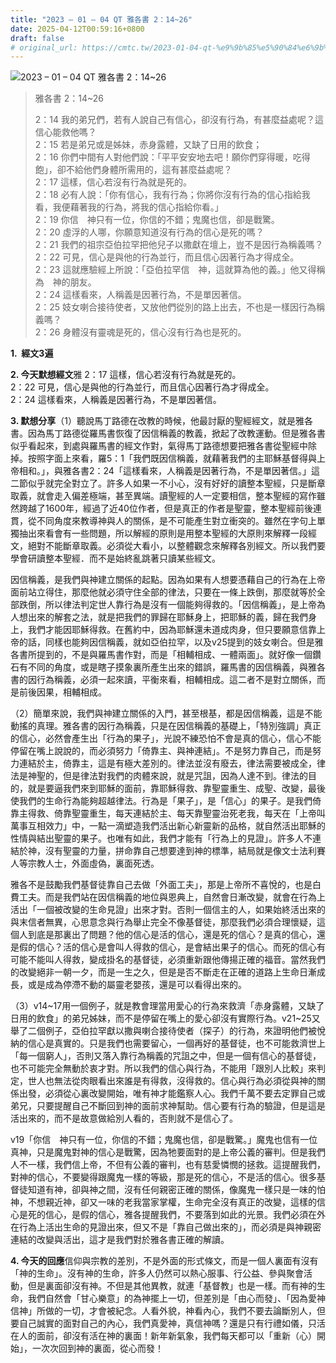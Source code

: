 ```yaml
---
title: "2023 – 01 – 04 QT 雅各書 2：14~26"
date: 2025-04-12T00:59:16+0800
draft: false
# original_url: https://cmtc.tw/2023-01-04-qt-%e9%9b%85%e5%90%84%e6%9b%b8-2%ef%bc%9a1426
---
```


![2023 – 01 – 04 QT 雅各書 2：14\~26](/images/qt.jpg  "2023 – 01 – 04 QT 雅各書 2：14\~26")

> 雅各書 2：14\~26
>
> 2：14 我的弟兄們，若有人說自己有信心，卻沒有行為，有甚麼益處呢？這信心能救他嗎？  
> 2：15 若是弟兄或是姊妹，赤身露體，又缺了日用的飲食；  
> 2：16 你們中間有人對他們說：「平平安安地去吧！願你們穿得暖，吃得飽」，卻不給他們身體所需用的，這有甚麼益處呢？  
> 2：17 這樣，信心若沒有行為就是死的。  
> 2：18 必有人說：「你有信心，我有行為；你將你沒有行為的信心指給我看，我便藉著我的行為，將我的信心指給你看。」  
> 2：19 你信　神只有一位，你信的不錯；鬼魔也信，卻是戰驚。  
> 2：20 虛浮的人哪，你願意知道沒有行為的信心是死的嗎？  
> 2：21 我們的祖宗亞伯拉罕把他兒子以撒獻在壇上，豈不是因行為稱義嗎？  
> 2：22 可見，信心是與他的行為並行，而且信心因著行為才得成全。  
> 2：23 這就應驗經上所說：「亞伯拉罕信　神，這就算為他的義。」他又得稱為　神的朋友。  
> 2：24 這樣看來，人稱義是因著行為，不是單因著信。  
> 2：25 妓女喇合接待使者，又放他們從別的路上出去，不也是一樣因行為稱義嗎？  
> 2：26 身體沒有靈魂是死的，信心沒有行為也是死的。

**1.  經文3遍**

**2. 今天默想經文**雅 2：17 這樣，信心若沒有行為就是死的。  
2：22 可見，信心是與他的行為並行，而且信心因著行為才得成全。  
2：24 這樣看來，人稱義是因著行為，不是單因著信。

**3. 默想分享**（1）聽說馬丁路德在改教的時候，他最討厭的聖經經文，就是雅各書。因為馬丁路德從羅馬書恢復了因信稱義的教義，掀起了改教運動。但是雅各書似乎看起來，到處與羅馬書的經文作對，氣得馬丁路德想要把雅各書從聖經中除掉。按照字面上來看，羅5：1「我們既因信稱義，就藉著我們的主耶穌基督得與上帝相和。」，與雅各書2：24「這樣看來，人稱義是因著行為，不是單因著信。」這二節似乎就完全對立了。許多人如果一不小心，沒有好好的讀整本聖經，只是斷章取義，就會走入偏差極端，甚至異端。讀聖經的人一定要相信，整本聖經的寫作雖然跨越了1600年，經過了近40位作者，但是真正的作者是聖靈，整本聖經前後連貫，從不同角度來教導神與人的關係，是不可能產生對立衝突的。雖然在字句上單獨抽出來看會有一些問題，所以解經的原則是用整本聖經的大原則來解釋一段經文，絕對不能斷章取義。必須從大看小，以整體觀念來解釋各別經文。所以我們要學會研讀整本聖經．而不是始終亂跳著只讀某些經文。

因信稱義，是我們與神建立關係的起點。因為如果有人想要憑藉自己的行為在上帝面前站立得住，那麼他就必須守住全部的律法，只要在一條上跌倒，那麼就等於全部跌倒，所以律法判定世人靠行為是沒有一個能夠得救的。「因信稱義」，是上帝為人想出來的解套之法，就是把我們的罪歸在耶穌身上，把耶穌的義，歸在我們身上，我們才能因耶穌得救。在舊約中，因為耶穌還未道成肉身，但只要願意信靠上帝的話，同樣也能夠因信稱義，就如亞伯拉罕，以及v25提到的妓女喇合。但是雅各書所提到的，不是與羅馬書作對，而是「相輔相成、一體兩面」。就好像一個鑽石有不同的角度，或是瞎子摸象裏所產生出來的錯誤，羅馬書的因信稱義，與雅各書的因行為稱義，必須一起來讀，平衡來看，相輔相成。這二者不是對立關係，而是前後因果，相輔相成。

（2）簡單來說，我們與神建立關係的入門，甚至根基，都是因信稱義，這是不能動搖的真理。雅各書的因行為稱義，只是在因信稱義的基礎上，「特別強調」真正的信心，必然會產生出「行為的果子」，光說不練恐怕不會是真的信心，信心不能停留在嘴上說說的，而必須努力「倚靠主、與神連結」。不是努力靠自己，而是努力連結於主，倚靠主，這是有極大差別的。律法並沒有廢去，律法需要被成全，律法是神聖的，但是律法對我們的肉體來說，就是咒詛，因為人達不到。律法的目的，就是要逼我們來到耶穌的面前，靠耶穌得救、靠聖靈重生、成聖、改變，最後使我們的生命行為能夠超越律法。行為是「果子」，是「信心」的果子。是我們倚靠主得救、倚靠聖靈重生，每天連結於主、每天靠聖靈治死老我，每天在「上帝叫萬事互相效力」中，一點一滴塑造我們活出新心新靈新的品格，就自然活出耶穌的性情與結出聖靈的果子。也唯有如此，我們才能有「行為上的見證」。許多人不連結於神，沒有聖靈的力量，拼命靠自己想要達到神的標準，結局就是像文士法利賽人等宗教人士，外面虛偽，裏面死透。

雅各不是鼓勵我們基督徒靠自己去做「外面工夫」，那是上帝所不喜悅的，也是白費工夫。而是我們站在因信稱義的地位與恩典上，自然會日漸改變，就會在行為上活出「一個被改變的生命見證」出來才對。否則一個信主的人，如果始終活出來的與末信者無異，心思意念與行為舉止完全不像基督徒，那麼我們必須合理懷疑，這個人到底是那裏出了問題？他的信心是活的信心，還是死的信心？是真的信心，還是假的信心？活的信心是會叫人得救的信心，是會結出果子的信心。而死的信心有可能不能叫人得救，變成掛名的基督徒，必須重新跟他傳揚正確的福音。當然我們的改變絕非一朝一夕，而是一生之久，但是是否不斷走在正確的道路上生命日漸成長，或是成為停滯不動的屬靈老嬰孩，還是可以看得出來的。

（3）v14\~17用一個例子，就是教會理當用愛心的行為來救濟「赤身露體，又缺了日用的飲食」的弟兄姊妹，而不是停留在嘴上的愛心卻沒有實際行為。v21\~25又舉了二個例子，亞伯拉罕獻以撒與喇合接待使者（探子）的行為，來證明他們被悅納的信心是真實的。只是我們也需要留心，一個再好的基督徒，也不可能救濟世上「每一個窮人」，否則又落入靠行為稱義的咒詛之中，但是一個有信心的基督徒，也不可能完全無動於衷才對。所以我們的信心與行為，不能用「跟別人比較」來判定，世人也無法從肉眼看出來誰是有得救，沒得救的。信心與行為必須從與神的關係出發，必須從心裏改變開始，唯有神才能鑑察人心。我們千萬不要去定罪自己或弟兄，只要提醒自己不斷回到神的面前求神幫助。信心要有行為的驗證，但是這是活出來的，而不是故意做給別人看的，否則就不是信心了。

v19「你信　神只有一位，你信的不錯；鬼魔也信，卻是戰驚。」魔鬼也信有一位真神，只是魔鬼對神的信心是戰驚，因為牠要面對的是上帝公義的審判。但是我們人不一樣，我們信上帝，不但有公義的審判，也有慈愛憐憫的拯救。這提醒我們，對神的信心，不要變得跟魔鬼一樣的等級，那是死的信心，不是活的信心。很多基督徒知道有神，卻與神之間，沒有任何親密正確的關係，像魔鬼一樣只是一味的怕神，不想親近神，卻又一味的老我當家掌權，生命完全沒有真正的改變，這樣的信心是死的信心，是假的信心，雅各提醒我們，不要落到如此的光景。我們必須在外在行為上活出生命的見證出來，但又不是「靠自己做出來的」，而必須是與神親密連結的改變與活出，這才是我們對於雅各書正確的解讀。

**4. 今天的回應**信仰與宗教的差別，不是外面的形式條文，而是一個人裏面有沒有「神的生命」。沒有神的生命，許多人仍然可以熱心服事、行公益、參與聚會活動，但是裏面卻沒有神。不但是其他異教，就連「基督教」也是一樣。而有神的生命，我們自然會「甘心樂意」的為神擺上一切，但差別是「由心而發」、「因為愛神信神」所做的一切，才會被紀念。人看外貌，神看內心，我們不要去論斷別人，但要自己誠實的面對自己的內心，我們真愛神，真信神嗎？還是只有行禮如儀，只活在人的面前，卻沒有活在神的裏面！新年新氣象，我們每天都可以「重新（心）開始」，一次次回到神的裏面，從心而發！